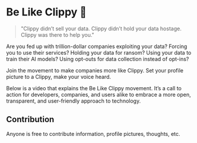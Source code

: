 # Be Like Clippy 📎

> "Clippy didn’t sell your data. Clippy didn’t hold your data hostage. Clippy was there to help you."

Are you fed up with trillion-dollar companies exploiting your data? Forcing you to use their services? Holding your data for ransom? Using your data to train their AI models? Using opt-outs for data collection instead of opt-ins?

Join the movement to make companies more like Clippy. Set your profile picture to a Clippy, make your voice heard.

Below is a video that explains the Be Like Clippy movement. It’s a call to action for developers, companies, and users alike to embrace a more open, transparent, and user-friendly approach to technology.

## Contribution

Anyone is free to contribute information, profile pictures, thoughts, etc.